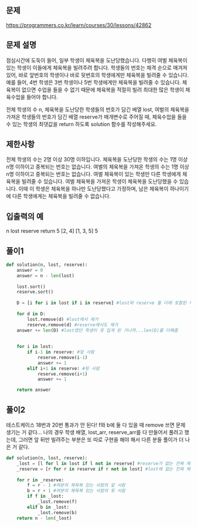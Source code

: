 ## 문제 
https://programmers.co.kr/learn/courses/30/lessons/42862

## 문제 설명
점심시간에 도둑이 들어, 일부 학생이 체육복을 도난당했습니다. 다행히 여벌 체육복이 있는 학생이 이들에게 체육복을 빌려주려 합니다. 
학생들의 번호는 체격 순으로 매겨져 있어, 바로 앞번호의 학생이나 바로 뒷번호의 학생에게만 체육복을 빌려줄 수 있습니다. 
예를 들어, 4번 학생은 3번 학생이나 5번 학생에게만 체육복을 빌려줄 수 있습니다. 
체육복이 없으면 수업을 들을 수 없기 때문에 체육복을 적절히 빌려 최대한 많은 학생이 체육수업을 들어야 합니다.

전체 학생의 수 n, 체육복을 도난당한 학생들의 번호가 담긴 배열 lost, 여벌의 체육복을 가져온 학생들의 번호가 담긴 배열 reserve가 매개변수로 주어질 때, 
체육수업을 들을 수 있는 학생의 최댓값을 return 하도록 solution 함수를 작성해주세요.

## 제한사항
전체 학생의 수는 2명 이상 30명 이하입니다.
체육복을 도난당한 학생의 수는 1명 이상 n명 이하이고 중복되는 번호는 없습니다.
여벌의 체육복을 가져온 학생의 수는 1명 이상 n명 이하이고 중복되는 번호는 없습니다.
여벌 체육복이 있는 학생만 다른 학생에게 체육복을 빌려줄 수 있습니다.
여벌 체육복을 가져온 학생이 체육복을 도난당했을 수 있습니다. 이때 이 학생은 체육복을 하나만 도난당했다고 가정하며, 
남은 체육복이 하나이기에 다른 학생에게는 체육복을 빌려줄 수 없습니다.

## 입출력의 예
n	lost	reserve	return
5	[2, 4]	[1, 3, 5]	5

## 풀이1
```python
def solution(n, lost, reserve):
    answer = 0 
    answer = n - len(lost)
    
    lost.sort()
    reserve.sort()
    
    D = [i for i in lost if i in reserve] #lost와 reserve 둘 다에 포함된 학생
    
    for d in D:
        lost.remove(d) #lost에서 제거
        reserve.remove(d) #reserve에서도 제거
    answer += len(D) #lost였던 학생이 옷 입게 된 거니까...len(D)를 더해줌
    
    
    for i in lost:
        if i-1 in reserve: #앞 사람
            reserve.remove(i-1) 
            answer += 1
        elif i+1 in reserve: #뒷 사람
            reserve.remove(i+1)
            answer += 1

    return answer

```

## 풀이2
테스트케이스 18번과 20번 통과가 안 된다! 
f와 b에 둘 다 있을 때 remove 쓰면 문제 생기는 거 같다...
나의 경우 학생 배열, lost_arr, reserve_arr를 다 만들어서 풀려고 했는데, 
그러면 앞 뒤만 빌려주는 부분은 또 따로 구현을 해야 해서 다른 분들 풀이가 더 나은 거 같다.

```python
def solution(n, lost, reserve):
    _lost = [l for l in lost if l not in reserve] #reserve가 없는 진짜 체육복이 없는 학생 구하기
    _reserve = [r for r in reserve if r not in lost] #lost에 없는 진짜 체육복이 남는 학생 구하기
    
    for r in _reserve:
        f = r - 1 #여분의 체육복 있는 사람의 앞 사람
        b = r + 1 #여분의 체육복 있는 사람의 뒷 사람
        if f in _lost:
            _lost.remove(f)
        elif b in _lost:
            _lost.remove(b)
    return n - len(_lost)
    
```
